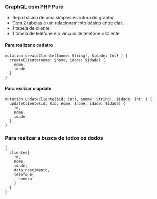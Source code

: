 ### GraphQL com PHP Puro

- Repo básico de uma simples estrutura do graphql. 
- Com 2 tabelas e um relacionamento básico entre elas.
- 1 tabela de cliente
- 1 tabela de telefone e o vinculo de telefone x Cliente

#### Para realizar o cadatro
```
mutation createCliente($nome: String!, $idade: Int! ) {
  createCliente(nome: $nome, idade: $idade) {
    nome,
    idade
  }
}
```
#### Para realizar o update
```
mutation updateCliente($id: Int!, $nome: String!, $idade: Int! ) {
  updateCliente(id: $id, nome: $nome, idade: $idade) {
    id,
    nome,
    idade
  }
}
```

### Para realizar a busca de todos os dados
```
{
  clientes{
    id,
    nome,
    idade,
    data_nascimento,
    telefone{
      numero
    }
  }
}
```